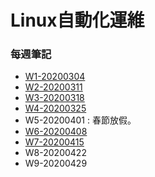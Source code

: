 # Linux自動化運維
### 每週筆記
* [W1-20200304](https://github.com/linjiachi/Linux_note/blob/109-2/W1-20200304.md)
* [W2-20200311](https://github.com/linjiachi/Linux_note/blob/109-2/W2-20200311.md)
* [W3-20200318](https://github.com/linjiachi/Linux_note/blob/109-2/W3-20200318.md)
* [W4-20200325](https://github.com/linjiachi/Linux_note/blob/109-2/W4-20200325.md)
* W5-20200401 : 春節放假。
* [W6-20200408](https://github.com/linjiachi/Linux_note/blob/109-2/W6-20200408.md)
* [W7-20200415](https://github.com/linjiachi/Linux_note/blob/109-2/W7-20200415.md)
* W8-20200422
* W9-20200429
